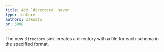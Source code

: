 ```yaml
---
title: Add `directory` saver
type: feature
authors: Dakostu
pr: 3098
---
```


The new `directory` sink creates a directory with a file for each schema in
the specified format.
